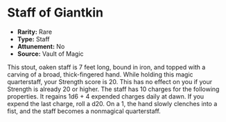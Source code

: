 # Staff of Giantkin

- **Rarity:** Rare
- **Type:** Staff
- **Attunement:** No
- **Source:** Vault of Magic

This stout, oaken staff is 7 feet long, bound in iron, and topped with a carving of a broad, thick-fingered hand. While holding this magic quarterstaff, your Strength score is 20. This has no effect on you if your Strength is already 20 or higher. The staff has 10 charges for the following properties. It regains 1d6 + 4 expended charges daily at dawn. If you expend the last charge, roll a d20. On a 1, the hand slowly clenches into a fist, and the staff becomes a nonmagical quarterstaff.
